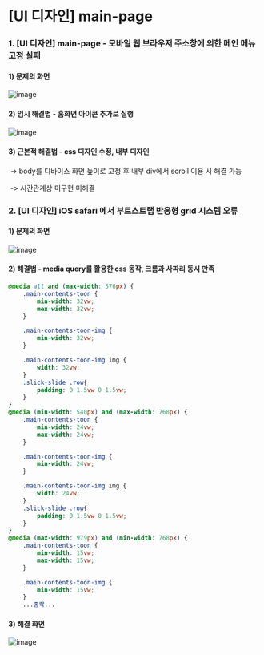 # [UI 디자인] main-page

### 1. [UI 디자인] main-page - 모바일 웹 브라우저 주소창에 의한 메인 메뉴 고정 실패

#### 1) 문제의 화면

![image](https://user-images.githubusercontent.com/33514304/40624310-c70585b6-62e6-11e8-94a0-a3b3d02c3682.png)


#### 2) 임시 해결법 - 홈화면 아이콘 추가로 실행

![image](https://user-images.githubusercontent.com/33514304/40624311-cd168176-62e6-11e8-9571-81072c542166.png)

#### 3) 근본적 해결법 - css 디자인 수정, 내부 디자인

​	-> body를 디바이스 화면 높이로 고정 후 내부 div에서 scroll 이용 시 해결 가능

​	-> 시간관계상 미구현 미해결

### 2. [UI 디자인] iOS safari 에서 부트스트랩 반응형 grid 시스템 오류

#### 1) 문제의 화면

![image](https://user-images.githubusercontent.com/33514304/40624317-d5b1845c-62e6-11e8-95c7-76858b4cb6eb.png)

#### 2) 해결법 - media query를 활용한 css 동작, 크롬과 사파리 동시 만족

```css
@media all and (max-width: 576px) {
	.main-contents-toon {
		min-width: 32vw;
		max-width: 32vw;
	}

	.main-contents-toon-img {
		min-width: 32vw;
	}

	.main-contents-toon-img img {
		width: 32vw;
	}
	.slick-slide .row{
		padding: 0 1.5vw 0 1.5vw;
	}
}
@media (min-width: 540px) and (max-width: 768px) {
	.main-contents-toon {
		min-width: 24vw;
		max-width: 24vw;
	}

	.main-contents-toon-img {
		min-width: 24vw;
	}

	.main-contents-toon-img img {
		width: 24vw;
	}
	.slick-slide .row{
		padding: 0 1.5vw 0 1.5vw;
	}
}
@media (max-width: 979px) and (min-width: 768px) {
	.main-contents-toon {
		min-width: 15vw;
		max-width: 15vw;
	}

	.main-contents-toon-img {
		min-width: 15vw;
	}
	...중략...
```

#### 3) 해결 화면

![image](https://user-images.githubusercontent.com/33514304/40624323-deb31b60-62e6-11e8-822d-0a5a8b9b6710.png)

